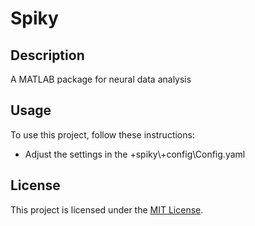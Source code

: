 # Spiky

## Description

A MATLAB package for neural data analysis

## Usage

To use this project, follow these instructions:

- Adjust the settings in the +spiky\\+config\\Config.yaml

## License

This project is licensed under the [MIT License](LICENSE).
